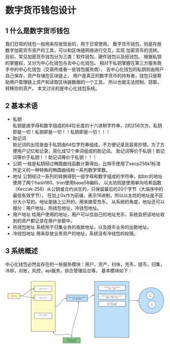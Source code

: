 # 数字货币钱包设计
## 1 什么是数字货币钱包
我们日常的钱包一般用来存放现金的，用于日常使用。
数字货币钱包，则是存放数字加密货币资产的工具，可以和区块链网络进行交互，实现
加密货币的流转。目前，常见加密货币钱包分为三类：软件钱包、硬件钱包以及纸钱包。
根据私钥的掌握权，又分为中心化钱包与去中心化钱包。
相对于私钥掌握在第三方服务商手中的中心化钱包（交易所或者一些钱包服务商），
去中心化钱包的私钥则由用户自己保存，资产存储在区块链上，
用户是真正的数字货币的持有者，钱包只是帮助用户管理链上资产和读取区块链数据的一个工具，
所以也就无法控制、窃取、转移你的资产。
本文讨论的是中心化钱包系统。  

## 2 基本术语
* 私钥  
  私钥是由字母和数字组成的64位长度的十六进制字符串，2的256次方。私钥即是一切！私钥即是一切！！私钥即是一切！！！
* 助记词  
  助记词的出现是由于私钥由64位字符串组成，不方便记录且容易抄错。为了方便用户记忆和记录，简化成12个单词组成的助记词。
助记词等价于私钥！助记词等价于私钥！！助记词等价于私钥！！！
* 公钥
一般是私钥经过椭圆曲线函数计算得出，比特币使用了secp256k1标准所定义的一种特殊的椭圆曲线和一系列数学常数。
* 地址
公钥经过一系列的转换得到一组字母和数字组成的字符串，如btc的地址使用了两个hash160，tron使用base58编码，
以太坊则是使用单向哈希函数（Keccak-256）从公钥或合约派生的，只保留最后的20个字节（大端序中的最低有效字节），
在加上0x作为前缀，表示16进制，所以以太坊的地址是不区分大小写的。地址是链上公开的，用来接受充币。
从系统的角度，地址还可以细分：用户地址，热钱包地址，冷钱包地址。
* 用户地址
给用户使用的地址，用户可以往自己的地址充币，系统会把该地址收到的资产都记录在用户余额中。
* 热钱包地址
系统用于归集业务的收款地址，以及提币业务的出款地址。
* 冷钱包地址
用来存放业务资产的地址，系统没有冷钱包的权限。  

## 3 系统概述
中心化钱包必然会存在的一些服务模块：用户，资产，扫块，充币，提币，归集，冷却，对账，风控，api服务，综合管理后台等。
基本模块如下：  
![系通模块关系](wallet-img/modules.png)  

